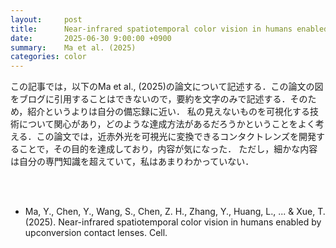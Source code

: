 ```yaml
---
layout:     post
title:      Near-infrared spatiotemporal color vision in humans enabled by upconversion contact lenses
date:       2025-06-30 9:00:00 +0900
summary:    Ma et al. (2025) 
categories: color
---
```


この記事では，以下のMa et al., (2025)の論文について記述する．この論文の図をブログに引用することはできないので，要約を文字のみで記述する．そのため，紹介というよりは自分の備忘録に近い．
私の見えないものを可視化する技術について関心があり，どのような達成方法があるだろうかということをよく考える．この論文では，近赤外光を可視光に変換できるコンタクトレンズを開発することで，その目的を達成しており，内容が気になった．
ただし，細かな内容は自分の専門知識を超えていて，私はあまりわかっていない．


<br><br>

- Ma, Y., Chen, Y., Wang, S., Chen, Z. H., Zhang, Y., Huang, L., ... & Xue, T. (2025). Near-infrared spatiotemporal color vision in humans enabled by upconversion contact lenses. Cell.


<br><br>
